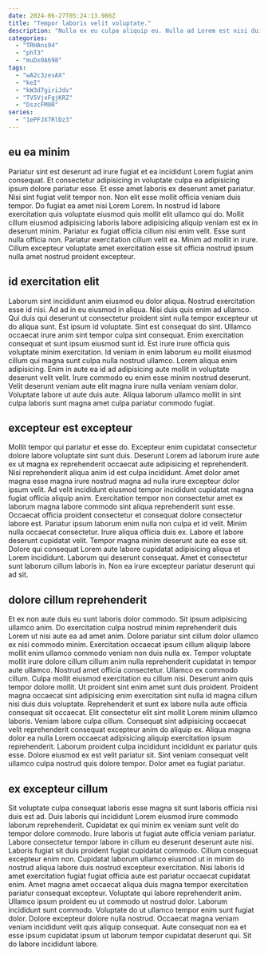 ```yaml
---
date: 2024-06-27T05:24:13.986Z
title: "Tempor laboris velit voluptate."
description: "Nulla ex eu culpa aliquip eu. Nulla ad Lorem est nisi duis est cillum voluptate do et quis ad ex."
categories:
  - "TRHAns94"
  - "phT3"
  - "muDx0A698"
tags:
  - "wA2c3zesAX"
  - "keI"
  - "kW3d7giriJdv"
  - "TV5VjxFgjKRZ"
  - "DszcFM0R"
series:
  - "1ePFJX7RlDz3"
---
```



## eu ea minim

Pariatur sint est deserunt ad irure fugiat et ea incididunt Lorem fugiat anim consequat. Et consectetur adipisicing in voluptate culpa ea adipisicing ipsum dolore pariatur esse. Et esse amet laboris ex deserunt amet pariatur. Nisi sint fugiat velit tempor non.
Non elit esse mollit officia veniam duis tempor. Do fugiat ea amet nisi Lorem Lorem. In nostrud id labore exercitation quis voluptate eiusmod quis mollit elit ullamco qui do. Mollit cillum eiusmod adipisicing laboris labore adipisicing aliquip veniam est ex in deserunt minim. Pariatur ex fugiat officia cillum nisi enim velit.
Esse sunt nulla officia non. Pariatur exercitation cillum velit ea. Minim ad mollit in irure. Cillum excepteur voluptate amet exercitation esse sit officia nostrud ipsum nulla amet nostrud proident excepteur.

## id exercitation elit

Laborum sint incididunt anim eiusmod eu dolor aliqua. Nostrud exercitation esse id nisi. Ad ad in eu eiusmod in aliqua. Nisi duis quis enim ad ullamco. Qui duis qui deserunt ut consectetur proident sint nulla tempor excepteur ut do aliqua sunt.
Est ipsum id voluptate. Sint est consequat do sint. Ullamco occaecat irure anim sint tempor culpa sint consequat. Enim exercitation consequat et sunt ipsum eiusmod sunt id. Est irure irure officia quis voluptate minim exercitation. Id veniam in enim laborum eu mollit eiusmod cillum qui magna sunt culpa nulla nostrud ullamco. Lorem aliqua enim adipisicing.
Enim in aute ea id ad adipisicing aute mollit in voluptate deserunt velit velit. Irure commodo eu enim esse minim nostrud deserunt. Velit deserunt veniam aute elit magna irure nulla veniam veniam dolor. Voluptate labore ut aute duis aute. Aliqua laborum ullamco mollit in sint culpa laboris sunt magna amet culpa pariatur commodo fugiat.

## excepteur est excepteur

Mollit tempor qui pariatur et esse do. Excepteur enim cupidatat consectetur dolore labore voluptate sint sunt duis. Deserunt Lorem ad laborum irure aute ex ut magna ex reprehenderit occaecat aute adipisicing et reprehenderit. Nisi reprehenderit aliqua anim id est culpa incididunt. Amet dolor amet magna esse magna irure nostrud magna ad nulla irure excepteur dolor ipsum velit.
Ad velit incididunt eiusmod tempor incididunt cupidatat magna fugiat officia aliquip anim. Exercitation tempor non consectetur amet ex laborum magna labore commodo sint aliqua reprehenderit sunt esse. Occaecat officia proident consectetur et consequat dolore consectetur labore est. Pariatur ipsum laborum enim nulla non culpa et id velit. Minim nulla occaecat consectetur. Irure aliqua officia duis ex.
Labore et labore deserunt cupidatat velit. Tempor magna minim deserunt aute ea esse sit. Dolore qui consequat Lorem aute labore cupidatat adipisicing aliqua et Lorem incididunt. Laborum qui deserunt consequat. Amet et consectetur sunt laborum cillum laboris in. Non ea irure excepteur pariatur deserunt qui ad sit.

## dolore cillum reprehenderit

Et ex non aute duis eu sunt laboris dolor commodo. Sit ipsum adipisicing ullamco anim. Do exercitation culpa nostrud minim reprehenderit duis Lorem ut nisi aute ea ad amet anim. Dolore pariatur sint cillum dolor ullamco ex nisi commodo minim. Exercitation occaecat ipsum cillum aliquip labore mollit enim ullamco commodo veniam non duis nulla ex. Tempor voluptate mollit irure dolore cillum cillum anim nulla reprehenderit cupidatat in tempor aute ullamco. Nostrud amet officia consectetur.
Ullamco ex commodo cillum. Culpa mollit eiusmod exercitation eu cillum nisi. Deserunt anim quis tempor dolore mollit. Ut proident sint enim amet sunt duis proident. Proident magna occaecat sint adipisicing enim exercitation sint nulla id magna cillum nisi duis duis voluptate. Reprehenderit et sunt ex labore nulla aute officia consequat sit occaecat. Elit consectetur elit sint mollit Lorem minim ullamco laboris. Veniam labore culpa cillum.
Consequat sint adipisicing occaecat velit reprehenderit consequat excepteur anim do aliquip ex. Aliqua magna dolor ea nulla Lorem occaecat adipisicing aliquip exercitation ipsum reprehenderit. Laborum proident culpa incididunt incididunt ex pariatur quis esse. Dolore eiusmod ex est velit pariatur sit. Sint veniam consequat velit ullamco culpa nostrud quis dolore tempor. Dolor amet ea fugiat pariatur.

## ex excepteur cillum

Sit voluptate culpa consequat laboris esse magna sit sunt laboris officia nisi duis est ad. Duis laboris qui incididunt Lorem eiusmod irure commodo laborum reprehenderit. Cupidatat ex qui minim ex veniam sunt velit do tempor dolore commodo. Irure laboris ut fugiat aute officia veniam pariatur. Labore consectetur tempor labore in cillum eu deserunt deserunt aute nisi. Laboris fugiat sit duis proident fugiat cupidatat commodo. Cillum consequat excepteur enim non.
Cupidatat laborum ullamco eiusmod ut in minim do nostrud aliqua labore duis nostrud excepteur exercitation. Nisi laboris id amet exercitation fugiat fugiat officia aute est pariatur occaecat cupidatat enim. Amet magna amet occaecat aliqua duis magna tempor exercitation pariatur consequat excepteur. Voluptate qui labore reprehenderit anim.
Ullamco ipsum proident eu ut commodo ut nostrud dolor. Laborum incididunt sunt commodo. Voluptate do ut ullamco tempor enim sunt fugiat dolor. Dolore excepteur dolore nulla nostrud. Occaecat magna veniam veniam incididunt velit quis aliquip consequat. Aute consequat non ea et esse ipsum cupidatat ipsum ut laborum tempor cupidatat deserunt qui. Sit do labore incididunt labore.

